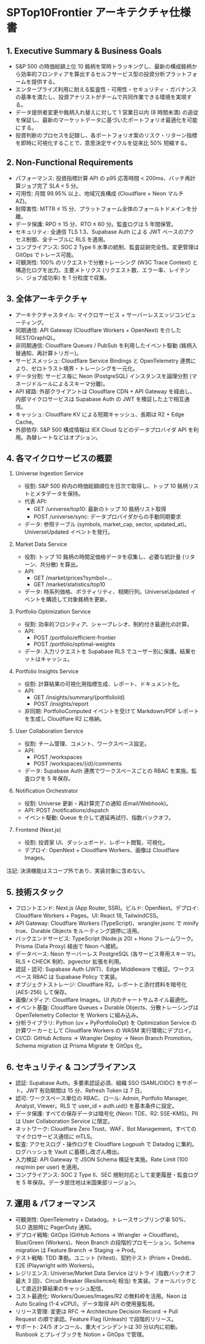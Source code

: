 # SPTop10Frontier アーキテクチャ仕様書

## 1. Executive Summary & Business Goals
- S&P 500 の時価総額上位 10 銘柄を常時トラッキングし、最新の構成銘柄から効率的フロンティアを算出するセルフサービス型の投資分析プラットフォームを提供する。
- エンタープライズ利用に耐える監査性・可用性・セキュリティ・ガバナンスの基準を満たし、投資アナリストがチームで共同作業できる環境を実現する。
- データ提供者変更や銘柄入れ替えに対して 1 営業日以内 (8 時間未満) の追従を保証し、最新のマーケットデータに基づいたポートフォリオ最適化を可能にする。
- 投資判断のプロセスを記録し、各ポートフォリオ案のリスク・リターン指標を即時に可視化することで、意思決定サイクルを従来比 50% 短縮する。

## 2. Non-Functional Requirements
- パフォーマンス: 投資指標計算 API の p95 応答時間 < 200ms、バッチ再計算ジョブ完了 SLA < 5 分。
- 可用性: 月間 99.95% 以上、地域冗長構成 (Cloudflare + Neon マルチ AZ)。
- 耐障害性: MTTR ≤ 15 分、プラットフォーム全体のフォールトドメインを分離。
- データ保護: RPO ≤ 15 分、RTO ≤ 60 分。監査ログは 5 年間保管。
- セキュリティ: 全通信 TLS 1.3、Supabase Auth による JWT ベースのアクセス制御、全テーブルに RLS を適用。
- コンプライアンス: SOC 2 Type II 水準の統制、監査証跡完全性。変更管理は GitOps でトレース可能。
- 可観測性: 100% のリクエストで分散トレーシング (W3C Trace Context) と構造化ログを出力。主要メトリクス (リクエスト数、エラー率、レイテンシ、ジョブ成功率) を 1 分粒度で収集。

## 3. 全体アーキテクチャ
- アーキテクチャスタイル: マイクロサービス + サーバーレスエッジコンピューティング。
- 同期通信: API Gateway (Cloudflare Workers + OpenNext) を介した REST/GraphQL。
- 非同期通信: Cloudflare Queues / PubSub を利用したイベント駆動 (銘柄入替通知、再計算トリガー)。
- サービスメッシュ: Cloudflare Service Bindings と OpenTelemetry 連携により、ゼロトラスト境界・トレーシングを一元化。
- データ分割: サービス毎に Neon (PostgreSQL) インスタンスを論理分割 (マネージドルールによるスキーマ分離)。
- API 経路: 外部クライアントは Cloudflare CDN + API Gateway を経由し、内部マイクロサービスは Supabase Auth の JWT を検証した上で相互通信。
- キャッシュ: Cloudflare KV による短期キャッシュ、長期は R2 + Edge Cache。
- 外部依存: S&P 500 構成情報は IEX Cloud などのデータプロバイダ API を利用。為替レートなどはオプション。

## 4. 各マイクロサービスの概要
1. Universe Ingestion Service
   - 役割: S&P 500 枠内の時価総額順位を日次で取得し、トップ 10 銘柄リストとメタデータを保持。
   - 代表 API:
     - GET /universe/top10: 最新のトップ 10 銘柄リスト取得
     - POST /universe/sync: データプロバイダからの手動同期要求
   - データ: 参照テーブル (symbols, market_cap, sector, updated_at)。UniverseUpdated イベントを発行。

2. Market Data Service
   - 役割: トップ 10 銘柄の時間足価格データを収集し、必要な統計量 (リターン、共分散) を算出。
   - API:
     - GET /market/prices?symbol=...
     - GET /market/statistics/top10
   - データ: 時系列価格、ボラティリティ、相関行列。UniverseUpdated イベントを購読して対象銘柄を更新。

3. Portfolio Optimization Service
   - 役割: 効率的フロンティア、シャープレシオ、制約付き最適化の計算。
   - API:
     - POST /portfolio/efficient-frontier
     - POST /portfolio/optimal-weights
   - データ: 入力リクエストを Supabase RLS でユーザー別に保護。結果セットはキャッシュ。

4. Portfolio Insights Service
   - 役割: 計算結果の可視化用指標生成、レポート、ドキュメント化。
   - API:
     - GET /insights/summary/{portfolioId}
     - POST /insights/report
   - 非同期: PortfolioComputed イベントを受けて Markdown/PDF レポートを生成し Cloudflare R2 に格納。

5. User Collaboration Service
   - 役割: チーム管理、コメント、ワークスペース設定。
   - API:
     - POST /workspaces
     - POST /workspaces/{id}/comments
   - データ: Supabase Auth 連携でワークスペースごとの RBAC を実施。監査ログを 5 年保存。

6. Notification Orchestrator
   - 役割: Universe 更新・再計算完了の通知 (Email/Webhook)。
   - API: POST /notifications/dispatch
   - イベント駆動: Queue を介して遅延再試行、指数バックオフ。

7. Frontend (Next.js)
   - 役割: 投資家 UI、ダッシュボード、レポート閲覧、可視化。
   - デプロイ: OpenNext + Cloudflare Workers、画像は Cloudflare Images。

注記: 決済機能はスコープ外であり、実装対象に含めない。

## 5. 技術スタック
- フロントエンド: Next.js (App Router, SSR)。ビルド: OpenNext。デプロイ: Cloudflare Workers + Pages。UI: React 18, TailwindCSS。
- API Gateway: Cloudflare Workers (TypeScript)、wrangler.jsonc で minify true、Durable Objects をルーティング調停に活用。
- バックエンドサービス: TypeScript (Node.js 20) + Hono フレームワーク。Prisma (Data Proxy) 経由で Neon へ接続。
- データベース: Neon サーバーレス PostgreSQL (各サービス専用スキーマ)。RLS + CHECK 制約、pgvector 拡張を利用。
- 認証・認可: Supabase Auth (JWT)、Edge Middleware で検証。ワークスペース RBAC は Supabase Policy で実装。
- オブジェクトストレージ: Cloudflare R2。レポートと添付資料を暗号化 (AES-256) して保存。
- 画像/メディア: Cloudflare Images。UI 内のチャートサムネイル最適化。
- イベント基盤: Cloudflare Queues + Durable Objects、分散トレーシングは OpenTelemetry Collector を Workers に組み込み。
- 分析ライブラリ: Python (uv + PyPortfolioOpt) を Optimization Service の計算ワーカーとして Cloudflare Workers の WASM 実行環境にデプロイ。
- CI/CD: GitHub Actions → Wrangler Deploy → Neon Branch Promotion。Schema migration は Prisma Migrate を GitOps 化。

## 6. セキュリティ & コンプライアンス
- 認証: Supabase Auth。多要素認証必須、組織 SSO (SAML/OIDC) をサポート。JWT 有効期間は 15 分、Refresh Token は 7 日。
- 認可: ワークスペース単位の RBAC、ロール: Admin, Portfolio Manager, Analyst, Viewer。RLS で user_id = auth.uid() を基本条件に設定。
- データ保護: すべての保存データは暗号化 (Neon: TDE、R2: SSE-KMS)。PII は User Collaboration Service に限定。
- ネットワーク: Cloudflare Zero Trust、WAF、Bot Management。すべてのマイクロサービス通信に mTLS。
- 監査: アクセスログ・操作ログを Cloudflare Logpush で Datadog に集約。ログハッシュを Vault に蓄積し改ざん検出。
- 入力検証: API Gateway で JSON Schema 検証を実施。Rate Limit (100 req/min per user) を適用。
- コンプライアンス: SOC 2 Type II、SEC 規制対応として変更履歴・監査ログを 5 年保存。データ居住地は米国東部リージョン。

## 7. 運用 & パフォーマンス
- 可観測性: OpenTelemetry + Datadog。トレースサンプリング率 50%、SLO 逸脱時に PagerDuty 通知。
- デプロイ戦略: GitOps (GitHub Actions → Wrangler → Cloudflare)。Blue/Green (Workers)、Neon Branch の段階的プロモーション。Schema migration は Feature Branch → Staging → Prod。
- テスト戦略: TDD 準拠。ユニット (Vitest)、契約テスト (Prism + Dredd)、E2E (Playwright with Workers)。
- レジリエンス: Universe/Market Data Service はリトライ (指数バックオフ最大 3 回)、Circuit Breaker (Resilience4j 相当) を実装。フォールバックとして直近計算結果のキャッシュ配信。
- コスト最適化: Workers/Queues/Images/R2 の無料枠を活用。Neon は Auto Scaling (1-4 vCPU)。データ取得 API の使用量監視。
- リリース管理: 変更は RFC → Architecture Decision Record → Pull Request の順で承認。Feature Flag (Unleash) で段階的リリース。
- サポート: 24/5 オンコール、重大インシデントは 30 分以内に初動。Runbook とプレイブックを Notion + GitOps で管理。
